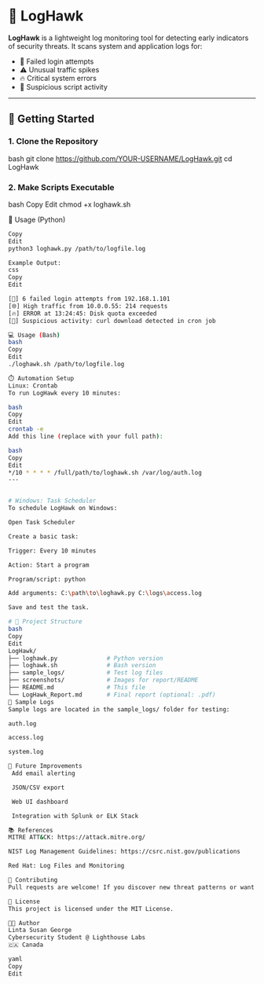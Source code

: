 # 🦅 LogHawk

**LogHawk** is a lightweight log monitoring tool for detecting early indicators of security threats. It scans system and application logs for:

- 🛑 Failed login attempts
- ⚠️ Unusual traffic spikes
- 🔥 Critical system errors
- 🦠 Suspicious script activity

---

## 📌 Getting Started

### 1. Clone the Repository

bash
git clone https://github.com/YOUR-USERNAME/LogHawk.git
cd LogHawk
### 2. Make Scripts Executable
bash
Copy
Edit
chmod +x loghawk.sh

🐍 Usage (Python)
```bash
Copy
Edit
python3 loghawk.py /path/to/logfile.log

Example Output:
css
Copy
Edit

[🔐] 6 failed login attempts from 192.168.1.101
[🌐] High traffic from 10.0.0.55: 214 requests
[🔥] ERROR at 13:24:45: Disk quota exceeded
[🦠] Suspicious activity: curl download detected in cron job

💻 Usage (Bash)
bash
Copy
Edit
./loghawk.sh /path/to/logfile.log

⏱️ Automation Setup
Linux: Crontab
To run LogHawk every 10 minutes:

bash
Copy
Edit
crontab -e
Add this line (replace with your full path):

bash
Copy
Edit
*/10 * * * * /full/path/to/loghawk.sh /var/log/auth.log
---


# Windows: Task Scheduler
To schedule LogHawk on Windows:

Open Task Scheduler

Create a basic task:

Trigger: Every 10 minutes

Action: Start a program

Program/script: python

Add arguments: C:\path\to\loghawk.py C:\logs\access.log

Save and test the task.

# 📂 Project Structure
bash
Copy
Edit
LogHawk/
├── loghawk.py              # Python version
├── loghawk.sh              # Bash version
├── sample_logs/            # Test log files
├── screenshots/            # Images for report/README
├── README.md               # This file
└── LogHawk_Report.md       # Final report (optional: .pdf)
🧪 Sample Logs
Sample logs are located in the sample_logs/ folder for testing:

auth.log

access.log

system.log

🔄 Future Improvements
 Add email alerting

 JSON/CSV export

 Web UI dashboard

 Integration with Splunk or ELK Stack

📚 References
MITRE ATT&CK: https://attack.mitre.org/

NIST Log Management Guidelines: https://csrc.nist.gov/publications

Red Hat: Log Files and Monitoring

🤝 Contributing
Pull requests are welcome! If you discover new threat patterns or want to improve the tool, feel free to contribute.

📄 License
This project is licensed under the MIT License.

👨‍💻 Author
Linta Susan George
Cybersecurity Student @ Lighthouse Labs
🇨🇦 Canada

yaml
Copy
Edit
